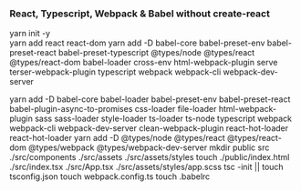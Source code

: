 ### React, Typescript, Webpack & Babel without create-react

yarn init -y<br>
yarn add react react-dom
yarn add -D babel-core babel-preset-env babel-preset-react babel-preset-typescript @types/node @types/react @types/react-dom babel-loader cross-env html-webpack-plugin serve terser-webpack-plugin typescript webpack webpack-cli webpack-dev-server

yarn add -D babel-core babel-loader babel-preset-env babel-preset-react babel-plugin-async-to-promises css-loader file-loader html-webpack-plugin sass sass-loader style-loader ts-loader ts-node typescript webpack webpack-cli webpack-dev-server clean-webpack-plugin react-hot-loader react-hot-loader
yarn add -D @types/node @types/react @types/react-dom @types/webpack @types/webpack-dev-server
mkdir public src ./src/components ./src/assets ./src/assets/styles
touch ./public/index.html ./src/index.tsx ./src/App.tsx ./src/assets/styles/app.scss
tsc -init || touch tsconfig.json
touch webpack.config.ts
touch .babelrc
